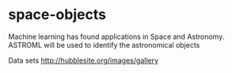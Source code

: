 # space-objects
Machine learning has found applications in Space and Astronomy. ASTROML will be used to identify the astronomical objects

Data sets
http://hubblesite.org/images/gallery
